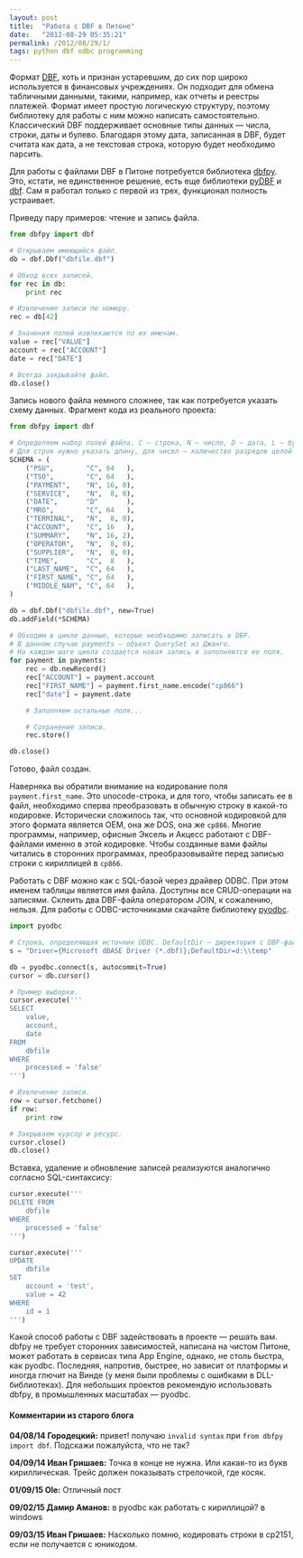 ```yaml
---
layout: post
title:  "Работа с DBF в Питоне"
date:   "2012-08-29 05:35:21"
permalink: /2012/08/29/1/
tags: python dbf odbc programming
---
```


Формат [DBF](http://ru.wikipedia.org/wiki/DBF), хоть и признан
устаревшим, до сих пор широко используется в финансовых
учреждениях. Он подходит для обмена табличными данными, такими,
например, как отчеты и реестры платежей. Формат имеет простую
логическую структуру, поэтому библиотеку для работы с ним можно
написать самостоятельно. Классический DBF поддерживает основные типы
данных — числа, строки, даты и булево. Благодаря этому дата,
записанная в DBF, будет считата как дата, а не текстовая строка,
которую будет необходимо парсить.

Для работы с файлами DBF в Питоне потребуется библиотека
[dbfpy](http://dbfpy.sourceforge.net/). Это, кстати, не единственное
решение, есть еще библиотеки
[pyDBF](http://pypi.python.org/pypi/pyDBF/) и
[dbf](http://pypi.python.org/pypi/dbf/). Сам я работал только с первой
из трех, функционал полность устраивает.

Приведу пару примеров: чтение и запись файла.

~~~ python
from dbfpy import dbf

# Открываем имеющийся файл.
db = dbf.Dbf("dbfile.dbf")

# Обход всех записей.
for rec in db:
    print rec

# Извлечение записи по номеру.
rec = db[42]

# Значения полей извлекаются по их именам.
value = rec["VALUE"]
account = rec["ACCOUNT"]
date = rec["DATE"]

# Всегда закрывайте файл.
db.close()
~~~

Запись нового файла немного сложнее, так как потребуется указать схему
данных. Фрагмент кода из реального проекта:

~~~ python
from dbfpy import dbf

# Определяем набор полей файла. C — строка, N — число, D — дата, L — булево.
# Для строк нужно указать длину, для чисел — количество разрядов целой и дробной частей.
SCHEMA = (
    ("PSU",        "C", 64   ),
    ("TSO",        "C", 64   ),
    ("PAYMENT",    "N", 16, 0),
    ("SERVICE",    "N",  8, 0),
    ("DATE",       "D"       ),
    ("MRO",        "C", 64   ),
    ("TERMINAL",   "N",  8, 0),
    ("ACCOUNT",    "C", 16   ),
    ("SUMMARY",    "N", 16, 2),
    ("OPERATOR",   "N",  8, 0),
    ("SUPPLIER",   "N",  8, 0),
    ("TIME",       "C",  8   ),
    ("LAST_NAME",  "C", 64   ),
    ("FIRST_NAME", "C", 64   ),
    ("MIDDLE_NAM", "C", 64   ),
)

db = dbf.Dbf("dbfile.dbf", new=True)
db.addField(*SCHEMA)

# Обходим в цикле данные, которые необходимо записать в DBF.
# В данном случае payments — объект QuerySet из Джанго.
# На каждом шаге цикла создается новая запись и заполняются ее поля.
for payment in payments:
    rec = db.newRecord()
    rec["ACCOUNT"] = payment.account
    rec["FIRST_NAME"] = payment.first_name.encode("cp866")
    rec["date"] = payment.date

    # Заполняем остальные поля...

    # Сохранение записи.
    rec.store()

db.close()
~~~

Готово, файл создан.

Наверняка вы обратили внимание на кодирование поля
`payment.first_name`. Это unocode-строка, и для того, чтобы записать
ее в файл, необходимо сперва преобразовать в обычную строку в какой-то
кодировке. Исторически сложилось так, что основной кодировкой для
этого формата является OEM, она же DOS, она же `cp866`. Многие
программы, например, офисные Эксель и Акцесс работают с DBF-файлами
именно в этой кодировке. Чтобы созданные вами файлы читались в
сторонних программах, преобразовывайте перед записью строки с
кириллицей в `cp866`.

Работать с DBF можно как с SQL-базой через драйвер ODBC. При этом
именем таблицы является имя файла. Доступны все CRUD-операции на
записями. Склеить два DBF-файла оператором JOIN, к сожалению,
нельзя. Для работы с ODBC-источниками скачайте библиотеку
[pyodbc](http://code.google.com/p/pyodbc/).

~~~ python
import pyodbc

# Строка, определяющая источник ODBC. DefaultDir — директория с DBF-файлом.
s = "Driver={Microsoft dBASE Driver (*.dbf)};DefaultDir=d:\\temp"

db = pyodbc.connect(s, autocommit=True)
cursor = db.cursor()

# Пример выборки.
cursor.execute('''
SELECT
    value,
    account,
    date
FROM
    dbfile
WHERE
    processed = 'false'
''')

# Извлечение записи.
row = cursor.fetchone()
if row:
    print row

# Закрываем курсор и ресурс.
cursor.close()
db.close()
~~~

Вставка, удаление и обновление записей реализуются аналогично согласно
SQL-синтаксису:

~~~ python
cursor.execute('''
DELETE FROM
    dbfile
WHERE
    processed = 'false'
''')

cursor.execute('''
UPDATE
    dbfile
SET
    account = 'test',
    value = 42
WHERE
    id = 1
''')
~~~

Какой способ работы с DBF задействовать в проекте — решать вам. dbfpy
не требует сторонних зависимостей, написана на чистом Питоне, может
работать в сервисах типа App Engine, однако, не столь быстра, как
pyodbc. Последняя, напротив, быстрее, но зависит от платформы и иногда
глючит на Винде (у меня были проблемы с ошибками в
DLL-библиотеках). Для небольших проектов рекомендую использовать
dbfpy, в промышленных масштабах — pyodbc.


#### Комментарии из старого блога


**04/08/14 Городецкий:** привет! получаю `invalid syntax` при `from
  dbfpy import dbf`. Подскажи пожалуйста, что не так?


**04/09/14 Иван Гришаев:** Точка в конце не нужна.  Или какая-то из
букв кириллическая.  Трейс должен показывать стрелочкой, где косяк.


**01/09/15 Ole:** Отличный пост


**09/02/15 Дамир Аманов:** в pyodbc как работать с кириллицой? в
  windows


**09/03/15 Иван Гришаев:** Насколько помню, кодировать строки в
  cp2151, если не получается с юникодом.
